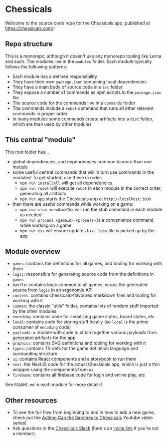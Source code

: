 # Chessicals

Welcome to the source code repo for the Chessicals app, published at https://chessicals.com/!

## Repo structure

This is a monorepo, although it doesn't use any monorepo tooling like Lerna and such. The modules live in the `modules` folder. Each module typically follows the following patterns:

- Each module has a defined responsibility
- They have their own `package.json` containing local dependencies
- They have a main body of source code in a `src` folder
- They expose a number of commands as npm scripts in the `package.json` file
- The source code for the commands live in a `commands` folder
- The commands include a `robot` command that runs all other relevant commands in proper order
- In many modules some commands create artifacts into a `dist` folder, which are then used by other modules

## This central "module"

This root folder has...

- global dependencies, and dependencies common to more than one module
- some useful central commands that will in turn use commands in the modules! To get started, use these in order:
  - `npm run installAll` will get all dependencies
  - `npm run robot` will execute `robot` in each module in the correct order, generating all artifacts
  - `npm run app` starts the Chessicals app at `http://localhost:3000`
- then there are useful commands while working on a game:
  - `npm run stub <newGameId>` will run the stub command in each module as needed
  - `npm run process <gameId> <process>` is a convenience command while working on a game
  - `npm run css` will ensure updates to a `.less` file is picked up by the app

## Module overview

- `games`: contains the definitions for all games, and tooling for working with them
- `logic`: responsible for generating source code from the definitions in `games`
- `battle`: contains logic common to all games, wraps the generated source from `logic` in an ergonomic API
- `content`: contains chessicals-flavoured markdown files and tooling for working with it
- `common`: the classic "utils" folder, contains lots of random stuff imported by the other modules
- `encoding`: contains code for serializing game states, board states, etc
- `local`: contains code for storing stuff locally (so `local` is the prime consumer of `encoding` code)
- `payloads`: a module with code to stitch together various payloads from generated artifacts for the app
- `graphics`: contains SVG definitions and tooling for working with it
- `types`: contains TS defs for the game definition language and surrounding structure
- `ui`: contains React components and a storybook to run them
- `next`: the NextJS code for the actual Chessicals app, which is just a thin wrapper using the components from `ui`
- `firebase`: contains all firebase code for login and online play, etc

See `README.md` in each module for more details!

## Other resources

- To see the full flow from beginning to end in how to add a new game, check out the [Adding Can the Sardines to Chessicals](https://www.youtube.com/playlist?list=PL-CCrKYYRXY4yNTCPPIXAse4KxmAXYZxf) Youtube video series!
- Ask questions in the [Chessicals Slack](https://chessicals.slack.com) (here's an [invite link](https://join.slack.com/t/chessicals/shared_invite/zt-g3vnd6ic-Fd8mB68nA4RvZ9KdFIiKcQ) if you're not a member)
